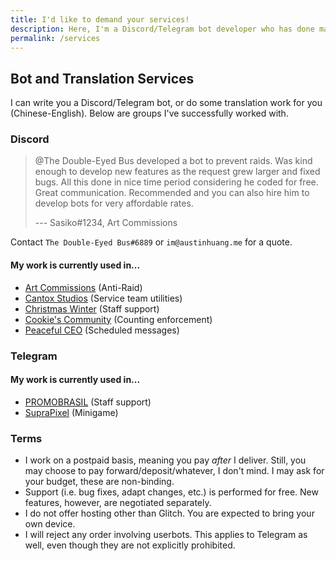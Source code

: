 ```yaml
---
title: I'd like to demand your services!
description: Here, I'm a Discord/Telegram bot developer who has done many private contracts! Maybe you should... hire me?
permalink: /services
---
```


## Bot and Translation Services
I can write you a Discord/Telegram bot, or do some translation work for you (Chinese-English). Below are groups I've successfully worked with.

### Discord
> @The Double-Eyed Bus developed a bot to prevent raids. Was kind enough to develop new features as the request grew larger and fixed bugs. All this done in nice time period considering he coded for free. Great communication. Recommended and you can also hire him to develop bots for very affordable rates.
>
> --- Sasiko#1234, Art Commissions

Contact `The Double-Eyed Bus#6889` or `im@austinhuang.me` for a quote.

#### My work is currently used in...
* [Art Commissions](https://artcommissions.me/) (Anti-Raid)
* [Cantox Studios](https://discord.gg/UaUtCmw) (Service team utilities)
* [Christmas Winter](https://discord.gg/WsZz6c3) (Staff support)
* [Cookie's Community](https://discord.gg/YSYtKcc) (Counting enforcement)
* [Peaceful CEO](http://www.pceo.online/) (Scheduled messages)

### Telegram
<script async src="https://telegram.org/js/telegram-widget.js?1" data-telegram-post="devlist/27" data-width="100%"></script>

#### My work is currently used in...
* [PROMOBRASIL](https://t.me/promobrasil) (Staff support)
* [SupraPixel](https://t.me/suprapixelsuprapixel) (Minigame)

### Terms

* I work on a postpaid basis, meaning you pay *after* I deliver. Still, you may choose to pay forward/deposit/whatever, I don't mind. I may ask for your budget, these are non-binding.
* Support (i.e. bug fixes, adapt changes, etc.) is performed for free. New features, however, are negotiated separately.
* I do not offer hosting other than Glitch. You are expected to bring your own device.
* I will reject any order involving userbots. This applies to Telegram as well, even though they are not explicitly prohibited.